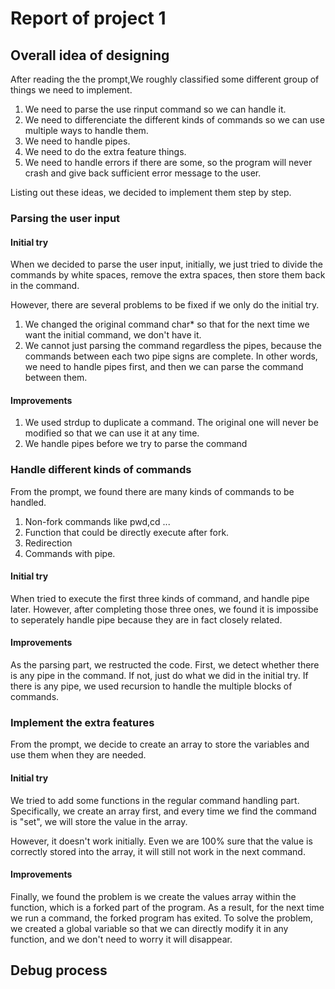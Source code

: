 # Report of project 1

## Overall idea of designing

After reading the the prompt,We roughly classified some different group of
things we need to implement.

1. We need to parse the use rinput command so we can handle it.
2. We need to differenciate the different kinds of commands so we can use 
multiple ways to handle them.
3. We need to handle pipes.
4. We need to do the extra feature things.
5. We need to handle errors if there are some, so the program will never crash
and give back sufficient error message to the user.

Listing out these ideas, we decided to implement them step by step.

### Parsing the user input

#### Initial try

When we decided to parse the user input, initially, we just tried to divide the 
commands by white spaces, remove the extra spaces, then store them back in the
command.

However, there are several problems to be fixed if we only do the initial try.
1. We changed the original command char* so that for the next time we want the 
initial command, we don't have it.
2. We cannot just parsing the command regardless the pipes, because the commands
between each two pipe signs are complete. In other words, we need to handle 
pipes first, and then we can parse the command between them.

#### Improvements

1. We used strdup to duplicate a command. The original one will never be 
modified so that we can use it at any time.
2. We handle pipes before we try to parse the command

### Handle different kinds of commands

From the prompt, we found there are many kinds of commands to be handled.
1. Non-fork commands like pwd,cd ...
2. Function that could be directly execute after fork.
3. Redirection
4. Commands with pipe.

#### Initial try

When tried to execute the first three kinds of command, and handle pipe later.
However, after completing those three ones, we found it is impossibe to 
seperately handle pipe because they are in fact closely related.

#### Improvements

As the parsing part, we restructed the code. First, we detect whether there is 
any pipe in the command. If not, just do what we did in the initial try. If
there is any pipe, we used recursion to handle the multiple blocks of commands.

### Implement the extra features

From the prompt, we decide to create an array to store the variables and use 
them when they are needed.

#### Initial try

We tried to add some functions in the regular command handling part.
Specifically, we create an array first, and every time we find the command is
"set", we will store the value in the array.

However, it doesn't work initially. Even we are 100% sure that the value is 
correctly stored into the array, it will still not work in the next command.

#### Improvements

Finally, we found the problem is we create the values array within the function,
which is a forked part of the program. As a result, for the next time we run a 
command, the forked program has exited. To solve the problem, we created a 
global variable so that we can directly modify it in any function, and we don't
need to worry it will disappear.


## Debug process


